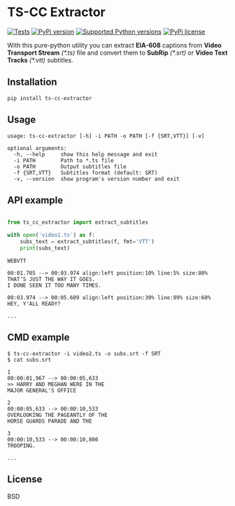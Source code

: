 # TS-CC Extractor
[![Tests](https://github.com/interlark/ts-cc-extractor/actions/workflows/tests.yml/badge.svg)](https://github.com/interlark/ts-cc-extractor/actions/workflows/tests.yml)
[![PyPi version](https://badgen.net/pypi/v/ts-cc-extractor)](https://pypi.org/project/ts-cc-extractor)
[![Supported Python versions](https://badgen.net/pypi/python/ts-cc-extractor)](https://pypi.org/project/ts-cc-extractor)
[![PyPi license](https://badgen.net/pypi/license/ts-cc-extractor)](https://pypi.org/project/ts-cc-extractor)

With this pure-python utility you can extract __EIA-608__ captions from __Video Transport Stream__ _(*.ts)_ file
and convert them to __SubRip__ _(*.srt)_ or __Video Text Tracks__ _(*.vtt)_ subtitles.


## Installation

```
pip install ts-cc-extractor
```


## Usage

```
usage: ts-cc-extractor [-h] -i PATH -o PATH [-f {SRT,VTT}] [-v]

optional arguments:
  -h, --help     show this help message and exit
  -i PATH        Path to *.ts file
  -o PATH        Output subtitles file
  -f {SRT,VTT}   Subtitles format (default: SRT)
  -v, --version  show program's version number and exit
```


## API example

```python

from ts_cc_extractor import extract_subtitles

with open('video1.ts') as f:
    subs_text = extract_subtitles(f, fmt='VTT')
    print(subs_text)
```
```
WEBVTT

00:01.705 --> 00:03.974 align:left position:10% line:5% size:80%
THAT'S JUST THE WAY IT GOES.
I DONE SEEN IT TOO MANY TIMES.

00:03.974 --> 00:05.609 align:left position:30% line:89% size:60%
HEY, Y'ALL READY?

...
```

## CMD example

```
$ ts-cc-extractor -i video2.ts -o subs.srt -f SRT
$ cat subs.srt
```
```
1
00:00:01,967 --> 00:00:05,633                       
>> HARRY AND MEGHAN WERE IN THE
MAJOR GENERAL'S OFFICE

2
00:00:05,633 --> 00:00:10,533       
OVERLOOKING THE PAGEANTLY OF THE
HORSE GUARDS PARADE AND THE

3
00:00:10,533 --> 00:00:10,800  
TROOPING.

...
```


## License

BSD